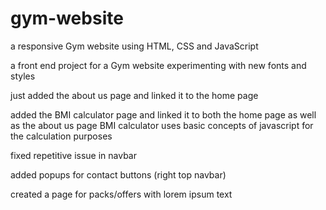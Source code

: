 # gym-website
a responsive Gym website using HTML, CSS and JavaScript

a front end project for a Gym website 
experimenting with new fonts and styles


just added the about us page and linked it to the home page

added the BMI calculator page and linked it to both the home page as well as the about us page
BMI calculator uses basic concepts of javascript for the calculation purposes

fixed repetitive issue in navbar

added popups for contact buttons (right top navbar)

created a page for packs/offers with lorem ipsum text
